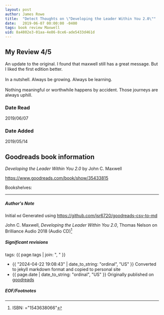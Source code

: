```yaml
---
layout: post
author: James Rowe
title:  "Detect Thoughts on \"Developing the Leader Within You 2.0\""
date:   2019-06-07 00:00:00 -0400
tags: book review Maxwell 
uid: 8a4802e3-01aa-4e86-8ce6-ade5433d461d
---
```


<!-- highly dependent on how you personally use jekyll templates, and how you want this to show up -->
<!-- escape any jekyll keys with double brackets -->

## My Review 4/5

An update to the original. I found that maxwell still has a great message. But I liked the first edition better. <br/><br/>In a nutshell. Always be growing. Always be learning. <br/><br/>Nothing meaningful or worthwhile happens by accident. Those journeys are always uphill. 

### Date Read
2019/06/07

### Date Added
2019/05/14

## Goodreads book information

*Developing the Leader Within You 2.0* by John C. Maxwell

https://www.goodreads.com/book/show/35433815

Bookshelves: 

---

##### Author's Note

Initial `md` Generated using https://github.com/jsr6720/goodreads-csv-to-md

John C. Maxwell, *Developing the Leader Within You 2.0*,  Thomas Nelson on Brilliance Audio 2018 (Audio CD)[^1]

##### Significant revisions

tags: {{ page.tags | join: ", " }} <!-- todo move this somewhere -->

- {{ "2024-04-22 19:08:43" | date_to_string: "ordinal", "US" }} Converted to jekyll markdown format and copied to personal site
- {{ page.date | date_to_string: "ordinal", "US" }} Originally published on [goodreads](https://www.goodreads.com)

##### EOF/Footnotes

[^1]: ISBN: ="1543638066"